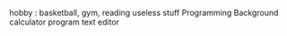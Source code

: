 hobby : basketball, gym, reading useless stuff
Programming Background
calculator program
text editor